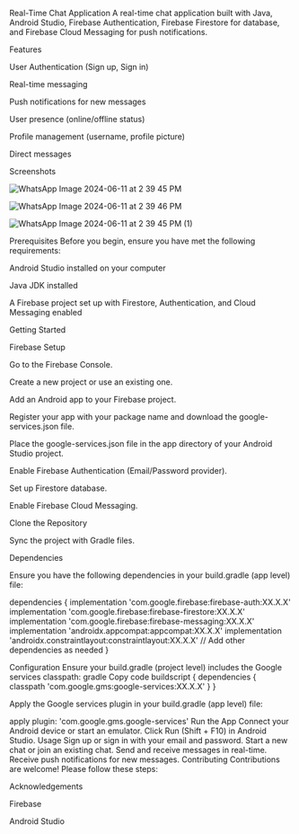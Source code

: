 Real-Time Chat Application
A real-time chat application built with Java, Android Studio, Firebase Authentication, Firebase Firestore for database, and Firebase Cloud Messaging for push notifications.

Features

User Authentication (Sign up, Sign in)

Real-time messaging

Push notifications for new messages

User presence (online/offline status)

Profile management (username, profile picture)

Direct messages

Screenshots

![WhatsApp Image 2024-06-11 at 2 39 45 PM](https://github.com/SyedddArham/Real-Time-Chat-Application/assets/149482468/f2379e28-1f52-4527-afae-f830807b455c)

![WhatsApp Image 2024-06-11 at 2 39 46 PM](https://github.com/SyedddArham/Real-Time-Chat-Application/assets/149482468/9662baec-c443-4b36-a90c-e82318b43197)

![WhatsApp Image 2024-06-11 at 2 39 45 PM (1)](https://github.com/SyedddArham/Real-Time-Chat-Application/assets/149482468/42c63ee6-4d5c-42ea-8f1f-11e89ea92dc9)


Prerequisites
Before you begin, ensure you have met the following requirements:

Android Studio installed on your computer

Java JDK installed

A Firebase project set up with Firestore, Authentication, and Cloud Messaging enabled

Getting Started

Firebase Setup

Go to the Firebase Console.

Create a new project or use an existing one.

Add an Android app to your Firebase project.

Register your app with your package name and download the google-services.json file.

Place the google-services.json file in the app directory of your Android Studio project.

Enable Firebase Authentication (Email/Password provider).

Set up Firestore database.

Enable Firebase Cloud Messaging.

Clone the Repository

Sync the project with Gradle files.

Dependencies

Ensure you have the following dependencies in your build.gradle (app level) file:

dependencies {
    implementation 'com.google.firebase:firebase-auth:XX.X.X'
    implementation 'com.google.firebase:firebase-firestore:XX.X.X'
    implementation 'com.google.firebase:firebase-messaging:XX.X.X'
    implementation 'androidx.appcompat:appcompat:XX.X.X'
    implementation 'androidx.constraintlayout:constraintlayout:XX.X.X'
    // Add other dependencies as needed
}

Configuration
Ensure your build.gradle (project level) includes the Google services classpath:
gradle
Copy code
buildscript {
    dependencies {
        classpath 'com.google.gms:google-services:XX.X.X'
    }
}

Apply the Google services plugin in your build.gradle (app level) file:

apply plugin: 'com.google.gms.google-services'
Run the App
Connect your Android device or start an emulator.
Click Run (Shift + F10) in Android Studio.
Usage
Sign up or sign in with your email and password.
Start a new chat or join an existing chat.
Send and receive messages in real-time.
Receive push notifications for new messages.
Contributing
Contributions are welcome! Please follow these steps:

Acknowledgements

Firebase

Android Studio
